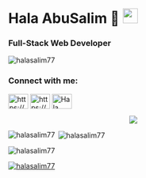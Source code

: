 <h1> Hala AbuSalim 👋 <img src="https://media.giphy.com/media/WUlplcMpOCEmTGBtBW/giphy.gif" width="30"></h1>
<h3>Full-Stack Web Developer</h3>

<p align="left"> <img src="https://komarev.com/ghpvc/?username=halasalim77&label=Profile%20views&color=0e75b6&style=flat" alt="halasalim77" /> </p>


<h3 align="left">Connect with me:</h3>
<p align="left">
<a href="https://linkedin.com/in/https://www.linkedin.com/in/hala-abusalim-88673120a/" target="blank"><img align="center" src="https://raw.githubusercontent.com/rahuldkjain/github-profile-readme-generator/master/src/images/icons/Social/linked-in-alt.svg" alt="https://www.linkedin.com/in/hala-abusalim-88673120a/" height="30" width="40" /></a>
<a href="https://fb.com/https://www.facebook.com/hala.abusalim.5/" target="blank"><img align="center" src="https://raw.githubusercontent.com/rahuldkjain/github-profile-readme-generator/master/src/images/icons/Social/facebook.svg" alt="https://www.facebook.com/hala.abusalim.5/" height="30" width="40" /></a>
<a href="https://discord.gg/Hala Abu Salim#6322" target="blank"><img align="center" src="https://raw.githubusercontent.com/rahuldkjain/github-profile-readme-generator/master/src/images/icons/Social/discord.svg" alt="Hala Abu Salim#6322" height="30" width="40" /></a>
</p>

<p align='center'>
    <img src="https://gidigi.com/cdn/love.gif">
</p>


<p><img align="left" src="https://github-readme-stats.vercel.app/api/top-langs?username=halasalim77&show_icons=true&locale=en&layout=compact" alt="halasalim77" /></p>

<p>&nbsp;<img align="center" src="https://github-readme-stats.vercel.app/api?username=halasalim77&show_icons=true&locale=en" alt="halasalim77" /></p>

<p><img align="center" src="https://github-readme-streak-stats.herokuapp.com/?user=halasalim77&" alt="halasalim77" /></p>


<p align="left"> <a href="https://github.com/ryo-ma/github-profile-trophy"><img src="https://github-profile-trophy.vercel.app/?username=halasalim77" alt="halasalim77" /></a> </p>
